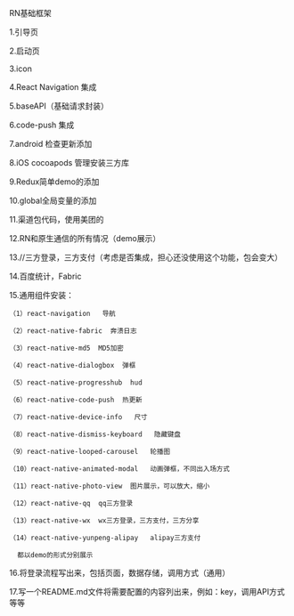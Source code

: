 RN基础框架

1.引导页

2.启动页

3.icon

4.React Navigation 集成

5.baseAPI（基础请求封装）

6.code-push 集成

7.android 检查更新添加

8.iOS cocoapods 管理安装三方库

9.Redux简单demo的添加

10.global全局变量的添加

11.渠道包代码，使用美团的

12.RN和原生通信的所有情况（demo展示）

13.//三方登录，三方支付（考虑是否集成，担心还没使用这个功能，包会变大）

14.百度统计，Fabric

15.通用组件安装：

    （1）react-navigation   导航

    （2）react-native-fabric  奔溃日志

    （3）react-native-md5  MD5加密

    （4）react-native-dialogbox  弹框

    （5）react-native-progresshub  hud

    （6）react-native-code-push  热更新

    （7）react-native-device-info   尺寸

    （8）react-native-dismiss-keyboard   隐藏键盘

    （9）react-native-looped-carousel   轮播图

    （10）react-native-animated-modal   动画弹框，不同出入场方式

    （11）react-native-photo-view  图片展示，可以放大，缩小

    （12）react-native-qq  qq三方登录

    （13）react-native-wx  wx三方登录，三方支付，三方分享

    （14）react-native-yunpeng-alipay   alipay三方支付

      都以demo的形式分别展示

16.将登录流程写出来，包括页面，数据存储，调用方式（通用）

17.写一个README.md文件将需要配置的内容列出来，例如：key，调用API方式等等
